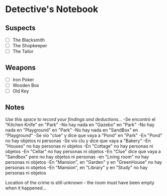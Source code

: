# Detective's Notebook

## Suspects
- [ ] The Blacksmith
- [ ] The Shopkeeper
- [ ] The Tailor

## Weapons
- [ ] Iron Poker
- [ ] Wooden Box
- [ ] Old Key

## Notes
*Use this space to record your findings and deductions...*
-Se encontró el "Kitchen Knife" en "Park"
-No hay nada en "Gazebo" en "Park"
-No hay nada en "Playground" en "Park"
-No hay nada en "SandBox" en "Playground"
-Se vio "clue" y dice que vaya a "Pond" en "Park"
-En "Pond" no hay objetos ni personas
-Se vio clu y dice que vaya a "Bakery"
-En "Houses" no hay personas ni objetos
-En "Cottage" no hay personas ni objetos
-En "Cellar" no hay personas ni objetos
-En "Clue" dice que vaya a "Sandbox" pero no hay objetos ni personas
-en "Living room" no hay personas ni objetos
-En "Mansion", en "Garden" y en "GreenHouse" no hay personas ni objetos
-En "Mansion", en "Library" y en "Study" no hay personas ni objetos


Location of the crime is still unknown - the room must have been empty when it happened...
